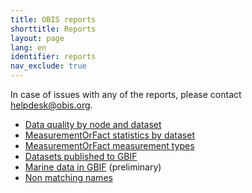 ```yaml
---
title: OBIS reports
shorttitle: Reports
layout: page
lang: en
identifier: reports
nav_exclude: true
---
```


In case of issues with any of the reports, please contact [helpdesk@obis.org](mailto:helpdesk@obis.org).

* [Data quality by node and dataset](https://r.obis.org/quality)
* [MeasurementOrFact statistics by dataset](https://r.obis.org/mof)
* [MeasurementOrFact measurement types](https://mof.obis.org)
* [Datasets published to GBIF](https://r.obis.org/gbif)
* [Marine data in GBIF](http://iobis.github.io/gbif-marine/) (preliminary)
* [Non matching names](https://github.com/iobis/non-matching-names)
